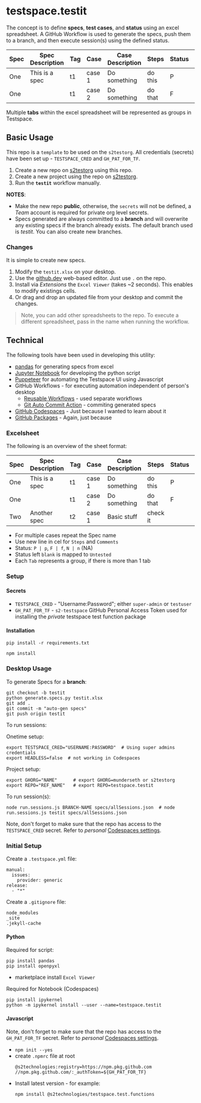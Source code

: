 # testspace.testit
The concept is to define **specs**, **test cases**, and **status** using an excel spreadsheet. A GitHub Workflow is used to generate the specs, push them to a branch, and then execute session(s) using the defined status. 
								
Spec|Spec Description | Tag	|Case 	|Case Description| Steps   | Status | Comments
----|-----------------|-----|-------|----------------|---------|--------|--------
One | This is a spec  | t1	|case 1 | Do something   | do this | P	    | 
One |                 | t1	|case 2 | Do something   | do that | F	    | this is a comment

Multiple **tabs** within the excel spreadsheet will be represented as groups in Testspace. 

## Basic Usage
This repo is a `template` to be used on the `s2testorg`. All credentials (secrets) have been set up - `TESTSPACE_CRED` and `GH_PAT_FOR_TF`.  

1. Create a new repo on [s2testorg](https://github.com/s2testorg) using this repo.
2. Create a new project using the repo on [s2testorg](https://s2testorg.stridespace.com/). 
3. Run the **`testit`** workflow manually.

**NOTES**:
- Make the new repo **public**, otherwise, the `secrets` will not be defined, a *Team* account is required for private org level secrets.  
- Specs generated are always committed to a **branch** and will overwrite any existing specs if the branch already exists. The default branch used is *testit*. You can also create new branches. 

### Changes
It is simple to create new specs.

1. Modify the `testit.xlsx` on your desktop. 
2. Use the [github.dev](https://docs.github.com/en/codespaces/the-githubdev-web-based-editor) web-based editor. Just use `.` on the repo.
3. Install via *Extensions* the `Excel Viewer` (takes ~2 seconds). This enables to modify existings cells.
4. Or drag and drop an updated file from your desktop and commit the changes. 

> Note, you can add other spreadsheets to the repo. To execute a different spreadsheet, pass in the name when running the workflow. 

## Technical
The following tools have been used in developing this utility: 
- [pandas](https://pandas.pydata.org/) for generating specs from excel
- [Jupyter Notebook](https://jupyter.org/) for developing the python script 
- [Puppeteer](https://pptr.dev/) for automating the Testspace UI using Javascript 
- GitHub Workflows - for executing automation independent of person's desktop
    - [Reusable Workflows](https://docs.github.com/en/actions/using-workflows/reusing-workflows) - used separate workflows 
    - [Git Auto Commit Action](https://github.com/stefanzweifel/git-auto-commit-action) - commiting generated specs
- [GitHub Codespaces](https://github.com/features/codespaces) - Just because I wanted to learn about it
- [GitHub Packages](https://github.com/features/packages) - Again, just because

### Excelsheet 
The following is an overview of the sheet format:
							
Spec|Spec Description | Tag	|Case 	|Case Description| Steps   | Status | Comments
----|-----------------|-----|-------|----------------|---------|--------|--------
One | This is a spec  | t1	|case 1 | Do something   | do this | P	    | 
One |                 | t1	|case 2 | Do something   | do that | F	    | this is a comment
Two | Another spec    | t2  |case 1 | Basic stuff    | check it |       | 
		

- For multiple cases repeat the Spec name
- Use new line in cel for `Steps` and `Comments`
- Status: `P | p`, `F | f`, `N | n` (NA)
- Status left `blank` is mapped to `Untested`
- Each `Tab` represents a group, if there is more than 1 tab

### Setup

#### Secrets

- `TESTSPACE_CRED` - "Username:Password"; either `super-admin` or `testuser`
- `GH_PAT_FOR_TF`  - `s2-testspace` GitHub Personal Access Token used for installing the *private* testspace test function package

#### Installation

```
pip install -r requirements.txt
```

```
npm install 
```

### Desktop Usage

To generate Specs for a **branch**:

```
git checkout -b testit
python generate.specs.py testit.xlsx
git add .
git commit -m "auto-gen specs"
git push origin testit
```

To run sessions:

Onetime setup:
```
export TESTSPACE_CRED="USERNAME:PASSWORD"  # Using super admins credentials 
export HEADLESS=false  # not working in Codespaces
```
Project setup:
```
export GHORG="NAME"      # export GHORG=munderseth or s2testorg
export REPO="REF_NAME"   # export REPO=testspace.testit
```
To run session(s):
```
node run.sessions.js BRANCH-NAME specs/allSessions.json  # node run.sessions.js testit specs/allSessions.json
```

Note, don't forget to make sure that the repo has access to the `TESTSPACE_CRED` secret. Refer to *personal* [Codespaces settings](https://github.com/settings/codespaces).

### Initial Setup

Create a `.testspace.yml` file:
```
manual:
  issues:
    provider: generic 
release:
  - "*"
```

Create a `.gitignore` file:
```
node_modules
_site
.jekyll-cache
```

#### Python

Required for script:
```
pip install pandas
pip install openpyxl
```
- marketplace install `Excel Viewer`

Required for Notebook (Codespaces)

```
pip install ipykernel
python -m ipykernel install --user --name=testspace.testit
```


#### Javascript 
Note, don't forget to make sure that the repo has access to the `GH_PAT_FOR_TF` secret. Refer to *personal* [Codespaces settings](https://github.com/settings/codespaces).


- `npm init --yes`
- create `.npmrc` file at root
    ```
    @s2technologies:registry=https://npm.pkg.github.com
    //npm.pkg.github.com/:_authToken=${GH_PAT_FOR_TF}
    ```
- Install latest version - for example:
  ```
  npm install @s2technologies/testspace.test.functions
  ```